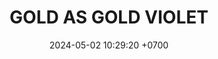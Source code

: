 ---
layout: teamCard
permalink: /team/:title.html
categories: LA2024JN
maincover: /assets/logos/BDLF.png
puntosLJMAYO24:
date: 2024-05-02 10:29:20 +0700
title: GOLD AS GOLD VIOLET
tag: johto042024
color: black
puntosLJ202404: 12
grupo: sur
background: '#F16C38'
cover: /assets/ver.png
team: GOLD AS GOLD VIOLET
ID: GOLD V
status: <i class="fa-solid fa-check"></i>
pj: 
pt1: 
pt2: 
pt3: 
pt4: 
pt5: 
pt6: 
pt7: 
pt8: 
pt9: 
pt10: 
pt11: 
#PARTIDO 1
j1: RONDA 1
p1: GOLD V
pp1: P1
r1: 
bg1: rock
rr1: 
#PARTIDO 2
j2: RONDA 2
p2: GOLD V
pp2: SSI
bg2: rock
r2: 
rr2: 
#PARTIDO 3
j3: RONDA 3
p3: IL
pp3: GOLD V
bg3: rock
r3: 
rr3:
#PARTIDO 4
j4: RONDA 4
p4: GOD G
pp4: GOLD V
bg4: rock
r4: 
rr4:
#PARTIDO 5
j5: RONDA 5
p5: HGHG
pp5: GOLD V
bg5: rock
r5: 
rr5:
#PARTIDO 6
j6: RONDA 6
p6: GOLD V
pp6: HGSS
bg6: rock
r6: 
rr6: 
#PARTIDO 7
j7: RONDA 7
p7:  GOLD V
pp7: RN
bg7: rock
r7: 
rr7: 
#PARTIDO 8
j8: RONDA 8
p8:  GOLD V
pp8: TSF
bg8: rock
rr8: 
r8: 
#PARTIDO 9
j9: RONDA 9
p9: BNT
pp9: GOLD V
bg9: rock
r9: 
rr9: 
#PARTIDO 10
j10: RONDA 10
p10: GOD O
pp10: GOLD V
bg10: rock
r10: 
rr10:
#PARTIDO 11
j11: RONDA 11
p11: GOLD V
pp11: GOLD S
bg11: rock
r11: 
rr11:
stream: <i class="fa-brands fa-twitch text-white"></i>
dia: 20
hora: '22:10'
---